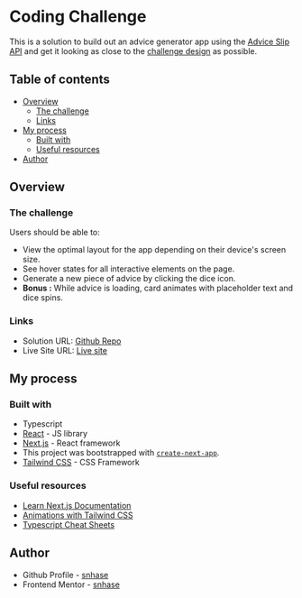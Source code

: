 # Coding Challenge

This is a solution to build out an advice generator app using the [Advice Slip API](https://api.adviceslip.com) and get it looking as close to the [challenge design](https://www.frontendmentor.io/challenges/advice-generator-app-QdUG-13db) as possible.

## Table of contents

- [Overview](#overview)
  - [The challenge](#the-challenge)
  - [Links](#links)
- [My process](#my-process)
  - [Built with](#built-with)
  - [Useful resources](#useful-resources)
- [Author](#author)

## Overview

### The challenge

Users should be able to:

- View the optimal layout for the app depending on their device's screen size.
- See hover states for all interactive elements on the page.
- Generate a new piece of advice by clicking the dice icon.
- **Bonus :** While advice is loading, card animates with placeholder text and dice spins.

### Links

- Solution URL: [Github Repo](https://github.com/snhase/fem-advice-generator-app)
- Live Site URL: [Live site](https://fem-advice-generator-app-rosy.vercel.app)

## My process

### Built with

- Typescript
- [React](https://reactjs.org/) - JS library
- [Next.js](https://nextjs.org/) - React framework
- This project was bootstrapped with [`create-next-app`](https://nextjs.org/docs/app/api-reference/cli/create-next-app).
- [Tailwind CSS](https://tailwindcss.com/) - CSS Framework

### Useful resources

- [Learn Next.js Documentation](https://nextjs.org/learn)
- [Animations with Tailwind CSS](https://tailwindcss.com/docs/animation)
- [Typescript Cheat Sheets](https://www.typescriptlang.org/cheatsheets)

## Author

- Github Profile - [snhase](https://github.com/snhase)
- Frontend Mentor - [snhase](https://www.frontendmentor.io/profile/snhase)
